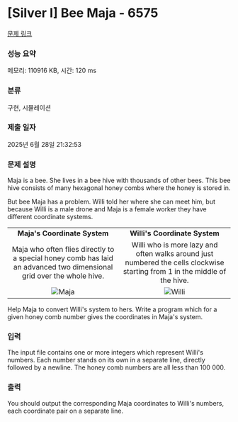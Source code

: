 # [Silver I] Bee Maja - 6575 

[문제 링크](https://www.acmicpc.net/problem/6575) 

### 성능 요약

메모리: 110916 KB, 시간: 120 ms

### 분류

구현, 시뮬레이션

### 제출 일자

2025년 6월 28일 21:32:53

### 문제 설명

<p>Maja is a bee. She lives in a bee hive with thousands of other bees. This bee hive consists of many hexagonal honey combs where the honey is stored in.</p>

<p>But bee Maja has a problem. Willi told her where she can meet him, but because Willi is a male drone and Maja is a female worker they have different coordinate systems.</p>

<table class="table">
	<tbody>
		<tr>
			<td style="text-align: center;"><strong>Maja's Coordinate System</strong></td>
			<td style="text-align: center;"><strong>Willi's Coordinate System</strong></td>
		</tr>
		<tr>
			<td style="text-align:center">Maja who often flies directly to a special honey comb has laid an advanced two dimensional grid over the whole hive.</td>
			<td style="text-align:center">Willi who is more lazy and often walks around just numbered the cells clockwise starting from 1 in the middle of the hive.</td>
		</tr>
		<tr>
			<td style="text-align:center"><img alt="Maja" src="https://www.acmicpc.net/upload/images2/bee2.gif"></td>
			<td style="text-align:center"><img alt="Willi" src="https://www.acmicpc.net/upload/images2/bee1.gif"></td>
		</tr>
	</tbody>
</table>

<p>Help Maja to convert Willi's system to hers. Write a program which for a given honey comb number gives the coordinates in Maja's system.</p>

### 입력 

 <p>The input file contains one or more integers which represent Willi's numbers. Each number stands on its own in a separate line, directly followed by a newline. The honey comb numbers are all less than 100 000.</p>

### 출력 

 <p>You should output the corresponding Maja coordinates to Willi's numbers, each coordinate pair on a separate line.</p>

